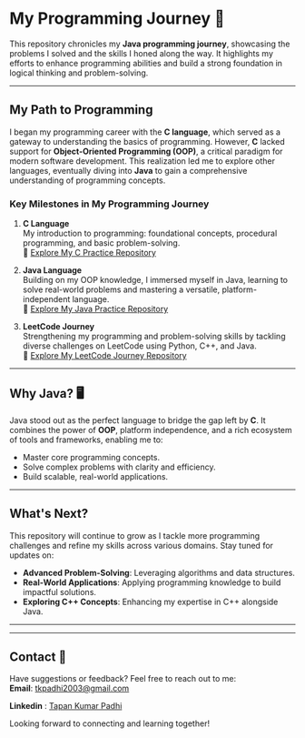 # My Programming Journey 🚀

This repository chronicles my **Java programming journey**, showcasing the problems I solved and the skills I honed along the way. It highlights my efforts to enhance programming abilities and build a strong foundation in logical thinking and problem-solving.

---

## My Path to Programming

I began my programming career with the **C language**, which served as a gateway to understanding the basics of programming. However, **C** lacked support for **Object-Oriented Programming (OOP)**, a critical paradigm for modern software development. This realization led me to explore other languages, eventually diving into **Java** to gain a comprehensive understanding of programming concepts.

### Key Milestones in My Programming Journey
1. **C Language**  
   My introduction to programming: foundational concepts, procedural programming, and basic problem-solving.  
   🌟 [Explore My C Practice Repository](https://github.com/tapand3v3lop3r/Practice-C-Language-)

3. **Java Language**  
   Building on my OOP knowledge, I immersed myself in Java, learning to solve real-world problems and mastering a versatile, platform-independent language.  
   🌟 [Explore My Java Practice Repository](https://github.com/tapand3v3lop3r/Practice-Java-Language-)

4. **LeetCode Journey**  
   Strengthening my programming and problem-solving skills by tackling diverse challenges on LeetCode using Python, C++, and Java.  
   🌟 [Explore My LeetCode Journey Repository](https://github.com/tapand3v3lop3r/My-Leetcode-Journey)

---

## Why Java? 🖥️  
Java stood out as the perfect language to bridge the gap left by **C**. It combines the power of **OOP**, platform independence, and a rich ecosystem of tools and frameworks, enabling me to:
- Master core programming concepts.
- Solve complex problems with clarity and efficiency.
- Build scalable, real-world applications.

---

## What's Next?  
This repository will continue to grow as I tackle more programming challenges and refine my skills across various domains. Stay tuned for updates on:
- **Advanced Problem-Solving**: Leveraging algorithms and data structures.
- **Real-World Applications**: Applying programming knowledge to build impactful solutions.
- **Exploring C++ Concepts**: Enhancing my expertise in C++ alongside Java.

---
---

## Contact 📩

Have suggestions or feedback? Feel free to reach out to me:  
**Email**: [tkpadhi2003@gmail.com](mailto:tkpadhi2003@gmail.com)


**Linkedin** : [Tapan Kumar Padhi](https://www.linkedin.com/in/tapan-kumar-padhii-81b309252/)

Looking forward to connecting and learning together!
